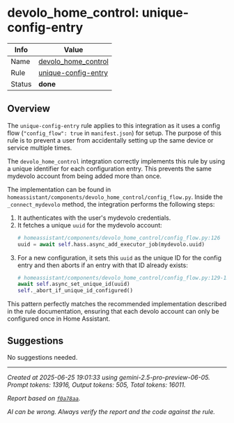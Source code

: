# devolo_home_control: unique-config-entry

| Info   | Value                                                                    |
|--------|--------------------------------------------------------------------------|
| Name   | [devolo_home_control](https://www.home-assistant.io/integrations/devolo_home_control/) |
| Rule   | [unique-config-entry](https://developers.home-assistant.io/docs/core/integration-quality-scale/rules/unique-config-entry)                                                     |
| Status | **done**                                                                 |

## Overview

The `unique-config-entry` rule applies to this integration as it uses a config flow (`"config_flow": true` in `manifest.json`) for setup. The purpose of this rule is to prevent a user from accidentally setting up the same device or service multiple times.

The `devolo_home_control` integration correctly implements this rule by using a unique identifier for each configuration entry. This prevents the same mydevolo account from being added more than once.

The implementation can be found in `homeassistant/components/devolo_home_control/config_flow.py`. Inside the `_connect_mydevolo` method, the integration performs the following steps:

1.  It authenticates with the user's mydevolo credentials.
2.  It fetches a unique `uuid` for the mydevolo account:
    ```python
    # homeassistant/components/devolo_home_control/config_flow.py:126
    uuid = await self.hass.async_add_executor_job(mydevolo.uuid)
    ```
3.  For a new configuration, it sets this `uuid` as the unique ID for the config entry and then aborts if an entry with that ID already exists:
    ```python
    # homeassistant/components/devolo_home_control/config_flow.py:129-130
    await self.async_set_unique_id(uuid)
    self._abort_if_unique_id_configured()
    ```

This pattern perfectly matches the recommended implementation described in the rule documentation, ensuring that each devolo account can only be configured once in Home Assistant.

## Suggestions

No suggestions needed.

---

_Created at 2025-06-25 19:01:33 using gemini-2.5-pro-preview-06-05. Prompt tokens: 13916, Output tokens: 505, Total tokens: 16011._

_Report based on [`f0a78aa`](https://github.com/home-assistant/core/tree/f0a78aadbe1ed91862f40c87da69b37962c1f0d7)._

_AI can be wrong. Always verify the report and the code against the rule._
